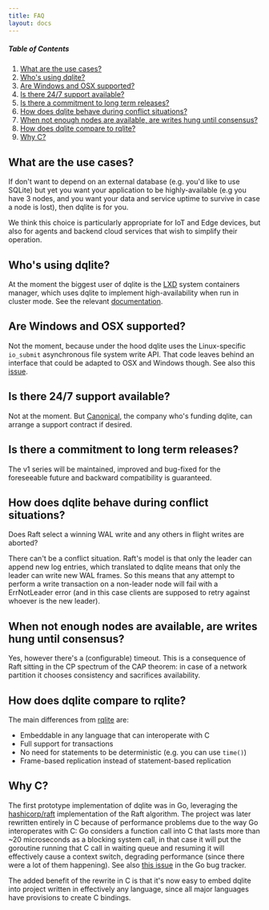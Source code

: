 ```yaml
---
title: FAQ
layout: docs
---
```


##### Table of Contents

1. [What are the use cases?](#what-are-the-use-cases)
2. [Who's using dqlite?](#whos-using-dqlite)
3. [Are Windows and OSX supported?](#are-windows-and-osx-supported)
4. [Is there 24/7 support available?](#is-there-247-support-available)
5. [Is there a commitment to long term releases?](#is-there-a-commitment-to-long-term-releases)
6. [How does dqlite behave during conflict situations?](#how-does-dqlite-behave-during-conflict-situations)
7. [When not enough nodes are available, are writes hung until consensus?](#when-not-enough-nodes-are-available,-are-writes-hung-until-consensus)
8. [How does dqlite compare to rqlite?](#how-does-dqlite-compare-to-rqlite)
9. [Why C?](#why-c)

## What are the use cases?

If don't want to depend on an external database (e.g. you'd like to use SQLite)
but yet you want your application to be highly-available (e.g you have 3 nodes,
and you want your data and service uptime to survive in case a node is lost),
then dqlite is for you.

We think this choice is particularly appropriate for IoT and Edge devices, but
also for agents and backend cloud services that wish to simplify their
operation.

## Who's using dqlite?

At the moment the biggest user of dqlite is the
[LXD](https://linuxcontainers.org/lxd/introduction/) system containers manager,
which uses dqlite to implement high-availability when run in cluster mode. See
the relevant
[documentation](https://github.com/lxc/lxd/blob/master/doc/clustering).

## Are Windows and OSX supported?

Not the moment, because under the hood dqlite uses the Linux-specific
`io_submit` asynchronous file system write API. That code leaves behind an
interface that could be adapted to OSX and Windows though. See also this
[issue](https://github.com/canonical/go-dqlite/issues/21).

## Is there 24/7 support available?

Not at the moment. But [Canonical](https://www.canonical.com), the company who's
funding dqlite, can arrange a support contract if desired.

## Is there a commitment to long term releases?

The v1 series will be maintained, improved and bug-fixed for the foreseeable
future and backward compatibility is guaranteed.

## How does dqlite behave during conflict situations?

Does Raft select a winning WAL write and any others in flight writes are
aborted?

There can't be a conflict situation. Raft's model is that only the leader can
append new log entries, which translated to dqlite means that only the leader
can write new WAL frames. So this means that any attempt to perform a write
transaction on a non-leader node will fail with a ErrNotLeader error (and in
this case clients are supposed to retry against whoever is the new leader).

## When not enough nodes are available, are writes hung until consensus?

Yes, however there's a (configurable) timeout. This is a consequence of Raft
sitting in the CP spectrum of the CAP theorem: in case of a network partition it
chooses consistency and sacrifices availability.

## How does dqlite compare to rqlite?

The main differences from [rqlite](https://github.com/rqlite/rqlite) are:

- Embeddable in any language that can interoperate with C
- Full support for transactions
- No need for statements to be deterministic (e.g. you can use `time()`)
- Frame-based replication instead of statement-based replication

## Why C?

The first prototype implementation of dqlite was in Go, leveraging the
[hashicorp/raft](https://github.com/hashicorp/raft/) implementation of the Raft
algorithm. The project was later rewritten entirely in C because of performance
problems due to the way Go interoperates with C: Go considers a function call
into C that lasts more than ~20 microseconds as a blocking system call, in that
case it will put the goroutine running that C call in waiting queue and resuming
it will effectively cause a context switch, degrading performance (since there
were a lot of them happening). See also [this
issue](https://github.com/golang/go/issues/19574) in the Go bug tracker.

The added benefit of the rewrite in C is that it's now easy to embed dqlite into
project written in effectively any language, since all major languages have
provisions to create C bindings.
